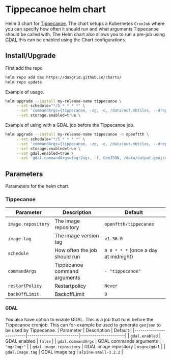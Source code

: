 # Tippecanoe helm chart
Helm 3 chart for [Tippecanoe](https://github.com/mapbox/tippecanoe). The chart setups a Kubernetes `CronJob` where you can specify how often it should run and what arguments Tippecanoe should be called with. The Helm chart also allows you to run a pre-job using [GDAL](https://github.com/OSGeo/gdal) this can be enabled using the Chart configurations.
## Install/Upgrade
First add the repo
```sh
helm repo add dax https://daxgrid.github.io/charts/
helm repo update
```

Example of usage.
```sh
helm upgrade --install my-release-name tippecanoe \
     --set schedule="*/5 * * * *" \
     --set 'commandArgs={tippecanoe, -zg, -o, /data/out.mbtiles, --drop-densest-as-needed, /data/output.geojson, --force}' \
     --set storage.enabled=true \
```

Example of using with a GDAL job before the Tippecanoe job.
```sh
helm upgrade --install my-release-name tippecanoe -n openftth \
     --set schedule="*/5 * * * *" \
     --set 'commandArgs={tippecanoe, -zg, -o, /data/out.mbtiles, --drop-densest-as-needed, /data/output.geojson, --force}' \
     --set storage.enabled=true \
     --set gdal.enabled=true \
     --set 'gdal.commandArgs={ogr2ogr, -f, GeoJSON, /data/output.geojson, PG:host=localhost dbname=MY_DB user=postgres password=mypassword, -sql, select id, ST_Transform(wkb_geometry\, 4326) as wkb_geometry from my_table}'
```
## Parameters
Parameters for the helm chart.
### Tippecanoe
| Parameter          | Description                  | Default                              |
|--------------------|------------------------------|--------------------------------------|
| `image.repository` | The image repository         | `openftth/tippecanoe`                |
| `image.tag`        | The image version tag        | `v1.36.0`                            |
| `schedule`         | How often the job should run | `0 0 * * *` (once a day at midnight) |
| `commandArgs`      | Tippecanoe command arguments | `- "tippecanoe"`                     |
| `restartPolicy`    | Restartpolicy                | `Never`                              |
| `backOffLimit`     | BackoffLimit                 | `0`                                  |

#### GDAL
You also have option to enable GDAL. This is a job that runs before the Tippecanoe cronjob. This can for-example be used to generate `geojson` to be used by Tippecanoe.
| Parameter               | Description             | Default              |
|-------------------------|-------------------------|----------------------|
| `gdal.enabled`          | GDAL enabled            | `false`              |
| `gdal.commandArgs`      | GDAL commands arguments | `- "ogr2ogr"`        |
| `gdal.image.repository` | GDAL image repository   | `osgeo/gdal`         |
| `gdal.image.tag`        | GDAL image tag          | `alpine-small-3.2.2` |
